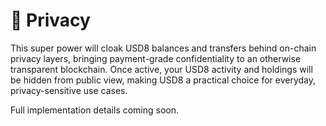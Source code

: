 # <span class="emoji">🫣</span> Privacy   

This super power will cloak USD8 balances and transfers behind on-chain privacy layers, bringing payment-grade confidentiality to an otherwise transparent blockchain. Once active, your USD8 activity and holdings will be hidden from public view, making USD8 a practical choice for everyday, privacy-sensitive use cases.

Full implementation details coming soon.